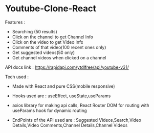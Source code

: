 # Youtube-Clone-React
 Features : 
* Searching (50 results)
* Click on the channel to get Channel Info
* Click on the video to get Video Info 
* Comments of that video(100 recent ones only)
* Get suggested videos(50 only)
* Get channel videos when clicked on a channel

API docs link : https://rapidapi.com/ytdlfree/api/youtube-v31/

Tech used : 

* Made with React and pure CSS(mobile responsive)

* Hooks used are : useEffect, useState,useParams

* axios library for making api calls, React Router DOM for routing with useParams hook for dynamic routing

* EndPoints of the API used are : Suggested Videos,Search,Video Details,Video Comments,Channel Details,Channel Videos
